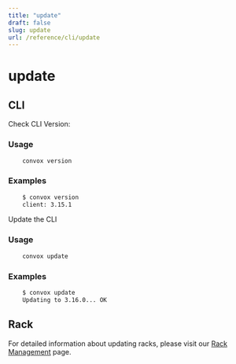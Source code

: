 ```yaml
---
title: "update"
draft: false
slug: update
url: /reference/cli/update
---
```

# update

## CLI

Check CLI Version:

### Usage
```html
    convox version
```
### Examples
```html
    $ convox version
    client: 3.15.1
```

Update the CLI

### Usage
```html
    convox update
```
### Examples
```html
    $ convox update
    Updating to 3.16.0... OK
```

## Rack

For detailed information about updating racks, please visit our [Rack Management](https://docs.convox.com/management/cli-rack-management/) page.